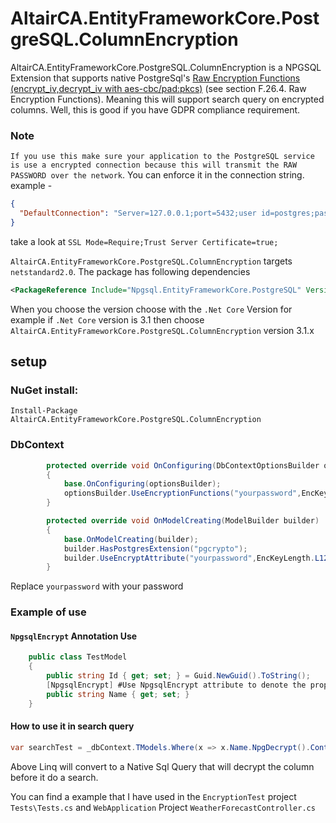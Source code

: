 # AltairCA.EntityFrameworkCore.PostgreSQL.ColumnEncryption

AltairCA.EntityFrameworkCore.PostgreSQL.ColumnEncryption is a NPGSQL Extension that supports native PostgreSql's 
[Raw Encryption Functions (encrypt_iv,decrypt_iv with aes-cbc/pad:pkcs)](https://www.postgresql.org/docs/10/pgcrypto.html) (see section F.26.4. Raw Encryption Functions). 
Meaning this will support search query on encrypted columns. Well, this is good if you have GDPR compliance requirement.

### Note
`If you use this make sure your application to the PostgreSQL service is use a encrypted connection because this will transmit the RAW PASSWORD over the network`. You can enforce it in the connection string. example -
```json
{
  "DefaultConnection": "Server=127.0.0.1;port=5432;user id=postgres;password=postgres;database=AESTester;pooling=true;Encoding=UTF8;SSL Mode=Require;Trust Server Certificate=true;"
}
```
take a look at `SSL Mode=Require;Trust Server Certificate=true;`

`AltairCA.EntityFrameworkCore.PostgreSQL.ColumnEncryption` targets `netstandard2.0`. The package has following dependencies

```xml
<PackageReference Include="Npgsql.EntityFrameworkCore.PostgreSQL" Version="3.1.1" />
```

When you choose the version choose with the `.Net Core` Version for example if `.Net Core` version is 3.1 then choose `AltairCA.EntityFrameworkCore.PostgreSQL.ColumnEncryption` version 3.1.x

## setup

### NuGet install:

`Install-Package AltairCA.EntityFrameworkCore.PostgreSQL.ColumnEncryption`

### DbContext

```c#
        protected override void OnConfiguring(DbContextOptionsBuilder optionsBuilder)
        {
            base.OnConfiguring(optionsBuilder);
            optionsBuilder.UseEncryptionFunctions("yourpassword",EncKeyLength.L128);
        }

        protected override void OnModelCreating(ModelBuilder builder)
        {
            base.OnModelCreating(builder);
            builder.HasPostgresExtension("pgcrypto");
            builder.UseEncryptAttribute("yourpassword",EncKeyLength.L128);
        }
```

Replace `yourpassword` with your password

### Example of use

#### `NpgsqlEncrypt` Annotation Use
```c#
    public class TestModel
    {
        public string Id { get; set; } = Guid.NewGuid().ToString();
        [NpgsqlEncrypt] #Use NpgsqlEncrypt attribute to denote the property must be encrypt in database
        public string Name { get; set; }
    }
```
#### How to use it in search query
```c#
var searchTest = _dbContext.TModels.Where(x => x.Name.NpgDecrypt().Contains("test")).ToList();
```

Above Linq will convert to a Native Sql Query that will decrypt the column before it do a search.

You can find a example that I have used in the `EncryptionTest` project `Tests\Tests.cs` and `WebApplication` Project `WeatherForecastController.cs`